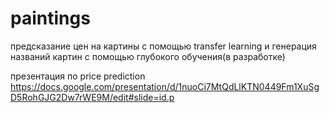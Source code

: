 # paintings
предсказание цен на картины с помощью transfer learning и генерация названий картин с помощью глубокого обучения(в разработке)

презентация по price prediction https://docs.google.com/presentation/d/1nuoCi7MtQdLlKTN0449Fm1XuSgD5RohGJG2Dw7rWE9M/edit#slide=id.p
